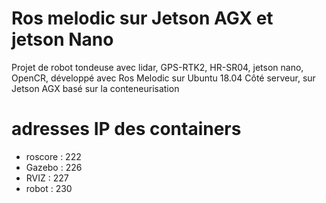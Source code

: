 # Ros melodic sur Jetson AGX et jetson Nano

Projet de robot tondeuse avec lidar, GPS-RTK2, HR-SR04, jetson nano, OpenCR,
développé avec Ros Melodic sur Ubuntu 18.04
Côté serveur, sur Jetson AGX
basé sur la conteneurisation

# adresses IP des containers
- roscore : 222
- Gazebo : 226
- RVIZ : 227
- robot : 230
